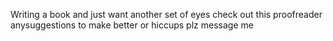 Writing a book and just want another set of eyes check out this proofreader  anysuggestions to make better or hiccups plz message me
